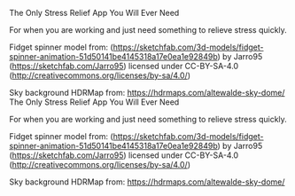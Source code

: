 The Only Stress Relief App You Will Ever Need

For when you are working and just need something to relieve stress quickly.

Fidget spinner model from: (https://sketchfab.com/3d-models/fidget-spinner-animation-51d50141be4145318a17e0ea1e92849b) by Jarro95 (https://sketchfab.com/Jarro95) licensed under CC-BY-SA-4.0 (http://creativecommons.org/licenses/by-sa/4.0/)

Sky background HDRMap from: https://hdrmaps.com/altewalde-sky-dome/
The Only Stress Relief App You Will Ever Need

For when you are working and just need something to relieve stress quickly.

Fidget spinner model from: (https://sketchfab.com/3d-models/fidget-spinner-animation-51d50141be4145318a17e0ea1e92849b) by Jarro95 (https://sketchfab.com/Jarro95) licensed under CC-BY-SA-4.0 (http://creativecommons.org/licenses/by-sa/4.0/)

Sky background HDRMap from: https://hdrmaps.com/altewalde-sky-dome/

